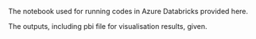 The notebook used for running codes in Azure Databricks provided here.

The outputs, including pbi file for visualisation results, given.
